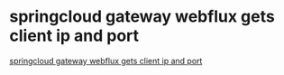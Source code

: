# springcloud gateway webflux gets client ip and port
[springcloud gateway webflux gets client ip and port](https://aiwithcloud.com/2022/09/16/springcloud_gateway_webflux_gets_client_ip_and_port/)